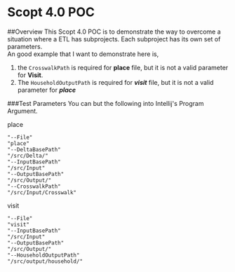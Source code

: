 # Scopt 4.0 POC

##Overview
This Scopt 4.0 POC is to demonstrate the way to overcome a situation where a ETL has subprojects.  Each subproject has its own set of parameters.  <br>
An good example that I want to demonstrate here is,
1. the `CrosswalkPath` is required for **place** file, but it is not a valid parameter for **Visit**.
2. The `HouseholdOutputPath` is required for ***visit*** file, but it is not a valid parameter for ***place***

###Test Parameters
You can but the following into Intellij's Program Argument.

place
```
"--File"
"place"
"--DeltaBasePath"
"/src/Delta/"
"--InputBasePath"
"/src/Input"
"--OutputBasePath"
"/src/Output/"
"--CrosswalkPath"
"/src/Input/Crosswalk"
```

visit
```
"--File"
"visit"
"--InputBasePath"
"/src/Input"
"--OutputBasePath"
"/src/Output/"
"--HouseholdOutputPath"
"/src/output/household/"
```